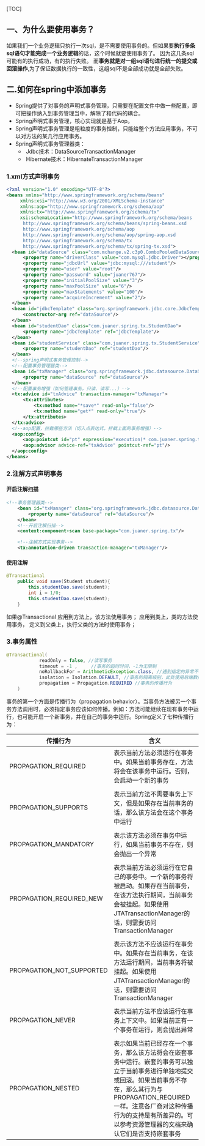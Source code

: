[TOC]
##  一、为什么要使用事务？


如果我们一个业务逻辑只执行一次sql，是不需要使用事务的。但如果要**执行多条sql语句才能完成一个业务逻辑**的话，这个时候就要使用事务了。 因为这几条sql可能有的执行成功，有的执行失败。 而**事务就是对一组sql语句进行统一的提交或回滚操作**,为了保证数据执行的一致性，这组sql不是全部成功就是全部失败。

## 二.如何在spring中添加事务


* Spring提供了对事务的声明式事务管理，只需要在配置文件中做一些配置，即可把操作纳入到事务管理当中，解除了和代码的耦合。　　
* Spring声明式事务管理，核心实现就是基于Aop。　　
* Spring声明式事务管理是粗粒度的事务控制，只能给整个方法应用事务，不可以对方法的某几行应用事务。     
* Spring声明式事务管理器类：              
    *  Jdbc技术：DataSourceTransactionManager               
    *  Hibernate技术：HibernateTransactionManager
 
 ### 1.xml方式声明事务
  ```xml
<?xml version="1.0" encoding="UTF-8"?>
<beans xmlns="http://www.springframework.org/schema/beans"
       xmlns:xsi="http://www.w3.org/2001/XMLSchema-instance"
       xmlns:aop="http://www.springframework.org/schema/aop"
       xmlns:tx="http://www.springframework.org/schema/tx"
       xsi:schemaLocation="http://www.springframework.org/schema/beans
        http://www.springframework.org/schema/beans/spring-beans.xsd
        http://www.springframework.org/schema/aop
        http://www.springframework.org/schema/aop/spring-aop.xsd
        http://www.springframework.org/schema/tx
        http://www.springframework.org/schema/tx/spring-tx.xsd">
    <bean id="dataSource" class="com.mchange.v2.c3p0.ComboPooledDataSource">
        <property name="driverClass" value="com.mysql.jdbc.Driver"></property>
        <property name="jdbcUrl" value="jdbc:mysql:///student"/>
        <property name="user" value="root"/>
        <property name="password" value="juaner767"/>
        <property name="initialPoolSize" value="3"/>
        <property name="maxPoolSize" value="6"/>
        <property name="maxStatements" value="100"/>
        <property name="acquireIncrement" value="2"/>
    </bean>
    <bean id="jdbcTemplate" class="org.springframework.jdbc.core.JdbcTemplate">
        <constructor-arg ref="dataSource"/>
    </bean>
    <bean id="studentDao" class="com.juaner.spring.tx.StudentDao">
        <property name="jdbcTemplate" ref="jdbcTemplate"/>
    </bean>
    <bean id="studentService" class="com.juaner.spring.tx.StudentService">
        <property name="studentDao" ref="studentDao"/>
    </bean>
    <!--spring声明式事务管理控制-->
    <!--配置事务管理器类-->
    <bean id="txManager" class="org.springframework.jdbc.datasource.DataSourceTransactionManager">
        <property name="dataSource" ref="dataSource"/>
    </bean>
    <!--配置事务增强（如何管理事务，只读、读写...）-->
    <tx:advice id="txAdvice" transaction-manager="txManager">
        <tx:attributes>
            <tx:method name="*save*" read-only="false"/>
            <tx:method name="get*" read-only="true"/>
        </tx:attributes>
    </tx:advice>
    <!--aop配置，拦截哪些方法（切入点表达式，拦截上面的事务增强）-->
    <aop:config>
        <aop:pointcut id="pt" expression="execution(* com.juaner.spring.tx.*.*(..))"/>
        <aop:advisor advice-ref="txAdvice" pointcut-ref="pt"/>
    </aop:config>
</beans>
```

### 2.注解方式声明事务
   #### 开启注解扫描
    
```xml
<!--事务管理器类-->
    <bean id="txManager" class="org.springframework.jdbc.datasource.DataSourceTransactionManager">
        <property name="dataSource" ref="dataSource"/>
    </bean>
    <!--开启注解扫描-->
    <context:component-scan base-package="com.juaner.spring.tx"/>

    <!--注解方式实现事务-->
    <tx:annotation-driven transaction-manager="txManager"/>
```
#### 使用注解

```java
@Transactional
    public void save(Student student){
        this.studentDao.save(student);
        int i = 1/0;
        this.studentDao.save(student);
    }
```

如果@Transactional
应用到方法上，该方法使用事务；
应用到类上，类的方法使用事务，
定义到父类上，执行父类的方法时使用事务；

### 3.事务属性

```java
@Transactional(
            readOnly = false, //读写事务
            timeout = -1 ,     //事务的超时时间，-1为无限制
            noRollbackFor = ArithmeticException.class, //遇到指定的异常不回滚
            isolation = Isolation.DEFAULT, //事务的隔离级别，此处使用后端数据库的默认隔离级别
            propagation = Propagation.REQUIRED //事务的传播行为
    )
```

事务的第一个方面是传播行为（propagation behavior）。当事务方法被另一个事务方法调用时，必须指定事务应该如何传播。例如：方法可能继续在现有事务中运行，也可能开启一个新事务，并在自己的事务中运行。Spring定义了七种传播行为：

| 传播行为| 含义 | 
| --- | --- | 
| PROPAGATION_REQUIRED | 表示当前方法必须运行在事务中。如果当前事务存在，方法将会在该事务中运行。否则，会启动一个新的事务 |
|  | | 
|PROPAGATION_SUPPORTS | 表示当前方法不需要事务上下文，但是如果存在当前事务的话，那么该方法会在这个事务中运行 |
| | | 
| PROPAGATION_MANDATORY | 表示该方法必须在事务中运行，如果当前事务不存在，则会抛出一个异常 |
|  | |
| PROPAGATION_REQUIRED_NEW | 表示当前方法必须运行在它自己的事务中。一个新的事务将被启动。如果存在当前事务，在该方法执行期间，当前事务会被挂起。如果使用JTATransactionManager的话，则需要访问TransactionManager |
|  | |
|PROPAGATION_NOT_SUPPORTED |表示该方法不应该运行在事务中。如果存在当前事务，在该方法运行期间，当前事务将被挂起。如果使用JTATransactionManager的话，则需要访问TransactionManager |
|  | |
| PROPAGATION_NEVER | 表示当前方法不应该运行在事务上下文中。如果当前正有一个事务在运行，则会抛出异常 |
|  | |
|PROPAGATION_NESTED | 表示如果当前已经存在一个事务，那么该方法将会在嵌套事务中运行。嵌套的事务可以独立于当前事务进行单独地提交或回滚。如果当前事务不存在，那么其行为与PROPAGATION_REQUIRED一样。注意各厂商对这种传播行为的支持是有所差异的。可以参考资源管理器的文档来确认它们是否支持嵌套事务 |

